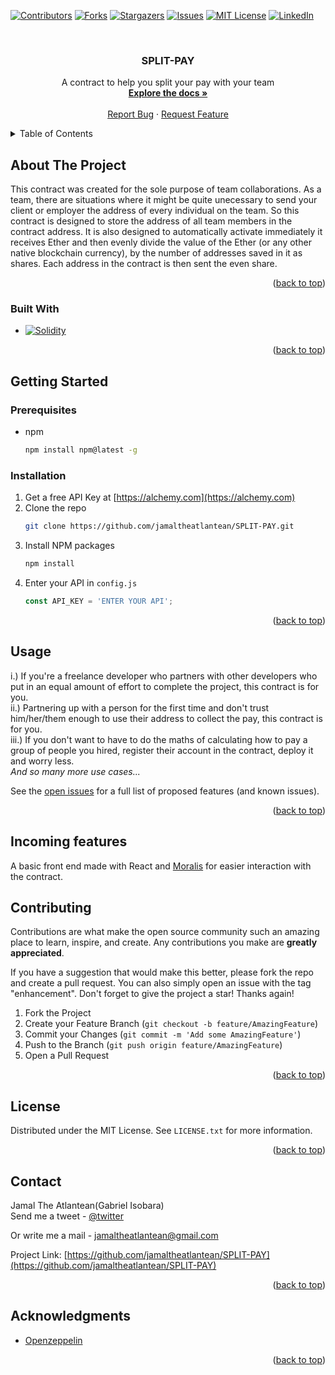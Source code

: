 <a name="readme-top"></a>
[![Contributors][contributors-shield]][contributors-url]
[![Forks][forks-shield]][forks-url]
[![Stargazers][stars-shield]][stars-url]
[![Issues][issues-shield]][issues-url]
[![MIT License][license-shield]][license-url]
[![LinkedIn][linkedin-shield]][linkedin-url]



<!-- PROJECT LOGO -->
<br />
<div align="center">
  <a href="[https://github.com/github_username/repo_name](https://github.com/jamaltheatlantean/SPLIT-PAY/)">
  </a>

<h3 align="center">SPLIT-PAY</h3>

  <p align="center">
    A contract to help you split your pay with your team
    <br />
    <a href="https://github.com/jamaltheatlantean/SPLIT-PAY"><strong>Explore the docs »</strong></a>
    <br />
    <br />
    <a href="https://github.com/github_username/SPLIT-PAY/issues">Report Bug</a>
    ·
    <a href="https://github.com/github_usernameSPLIT-PAY/issues">Request Feature</a>
  </p>
</div>


<!-- TABLE OF CONTENTS -->
<details>
  <summary>Table of Contents</summary>
  <ol>
    <li>
      <a href="#about-the-project">About The Project</a>
      <ul>
        <li><a href="#built-with">Built With</a></li>
      </ul>
    </li>
    <li>
      <a href="#getting-started">Getting Started</a>
      <ul>
        <li><a href="#prerequisites">Prerequisites</a></li>
        <li><a href="#installation">Installation</a></li>
      </ul>
    </li>
    <li><a href="#usage">Usage</a></li>
    <li><a href="#roadmap">Roadmap</a></li>
    <li><a href="#contributing">Contributing</a></li>
    <li><a href="#license">License</a></li>
    <li><a href="#contact">Contact</a></li>
    <li><a href="#acknowledgments">Acknowledgments</a></li>
  </ol>
</details>



<!-- ABOUT THE PROJECT -->
## About The Project

This contract was created for the sole purpose of team collaborations. As a team, there are situations where it might be quite unecessary to send your client or employer the address of every individual on the team. So this contract is designed to store the address of all team members in the contract address. It is also designed to automatically activate immediately it receives Ether and then evenly divide the value of the Ether (or any other native blockchain currency), by the number of addresses saved in it as shares. Each address in the contract is then sent the even share.

<p align="right">(<a href="#readme-top">back to top</a>)</p>



### Built With

* [![Solidity][Soliditylang.org]][Solidity-url]

<p align="right">(<a href="#readme-top">back to top</a>)</p>

<!-- GETTING STARTED -->
## Getting Started

### Prerequisites

* npm
  ```sh
  npm install npm@latest -g
  ```

### Installation

1. Get a free API Key at [https://alchemy.com](https://alchemy.com)
2. Clone the repo
   ```sh
   git clone https://github.com/jamaltheatlantean/SPLIT-PAY.git
   ```
3. Install NPM packages
   ```sh
   npm install
   ```
4. Enter your API in `config.js`
   ```js
   const API_KEY = 'ENTER YOUR API';
   ```

<p align="right">(<a href="#readme-top">back to top</a>)</p>



<!-- USAGE EXAMPLES -->
## Usage

i.) If you're a freelance developer who partners with other developers who put in an equal amount of effort to complete the project, this contract is for you.                                                                                                                                                        
ii.) Partnering up with a person for the first time and don't trust him/her/them enough to use their address to collect the pay, this contract is for you.  
iii.) If you don't want to have to do the maths of calculating how to pay a group of people you hired, register their account in the contract, deploy it and worry less.                                                                                                                                              
_And so many more use cases..._


See the [open issues](https://github.com/github_username/repo_name/issues) for a full list of proposed features (and known issues).

<p align="right">(<a href="#readme-top">back to top</a>)</p>


## Incoming features

A basic front end made with React and [Moralis](https://moralis.io) for easier interaction with the contract.


<!-- CONTRIBUTING -->
## Contributing

Contributions are what make the open source community such an amazing place to learn, inspire, and create. Any contributions you make are **greatly appreciated**.

If you have a suggestion that would make this better, please fork the repo and create a pull request. You can also simply open an issue with the tag "enhancement".
Don't forget to give the project a star! Thanks again!

1. Fork the Project
2. Create your Feature Branch (`git checkout -b feature/AmazingFeature`)
3. Commit your Changes (`git commit -m 'Add some AmazingFeature'`)
4. Push to the Branch (`git push origin feature/AmazingFeature`)
5. Open a Pull Request

<p align="right">(<a href="#readme-top">back to top</a>)</p>



<!-- LICENSE -->
## License

Distributed under the MIT License. See `LICENSE.txt` for more information.

<p align="right">(<a href="#readme-top">back to top</a>)</p>



<!-- CONTACT -->
## Contact

Jamal The Atlantean(Gabriel Isobara)                                
Send me a tweet - [@twitter](https://twitter.com/ThatAtlantean)                                                            

Or write me a mail - jamaltheatlantean@gmail.com

Project Link: [https://github.com/jamaltheatlantean/SPLIT-PAY](https://github.com/jamaltheatlantean/SPLIT-PAY)

<p align="right">(<a href="#readme-top">back to top</a>)</p>



<!-- ACKNOWLEDGMENTS -->
## Acknowledgments

* [Openzeppelin](https://docs.openzeppelin.com/contracts/4.x/api/finance#PaymentSplitter)

<p align="right">(<a href="#readme-top">back to top</a>)</p>



<!-- MARKDOWN LINKS & IMAGES -->
[contributors-shield]: https://img.shields.io/github/contributors/jamaltheatlantean/SPLIT-PAY.svg?style=for-the-badge
[contributors-url]: https://github.com/jamaltheatlantean/SPLIT-PAY/graphs/contributors
[forks-shield]: https://img.shields.io/github/forks/jamaltheatlantean/SPLIT-PAY.svg?style=for-the-badge
[forks-url]: https://github.com/jamaltheatlantean/SPLIT-PAY/network/members
[stars-shield]: https://img.shields.io/github/stars/jamaltheatlantean/SPLIT-PAY.svg?style=for-the-badge
[stars-url]: https://github.com/jamaltheatlantean/SPLIT-PAY/stargazers
[issues-shield]: https://img.shields.io/github/issues/jamaltheatlantean/SPLIT-PAY.svg?style=for-the-badge
[issues-url]: https://github.com/jamaltheatlantean/SPLIT-PAY/issues
[license-shield]: https://img.shields.io/github/license/jamaltheatlantean/SPLIT-PAY.svg?style=for-the-badge
[license-url]: https://github.com/jamaltheatlantean/SPLIT-PAY/blob/master/LICENSE.txt
[linkedin-shield]: https://img.shields.io/badge/-LinkedIn-black.svg?style=for-the-badge&logo=linkedin&colorB=555
[linkedin-url]: https://linkedin.com/in/gabriel-isobara
[Soliditylang.org]: https://img.shields.io/badge/solidity-lang-lightgrey
[Solidity-url]: https://soliditylang.org/ 
